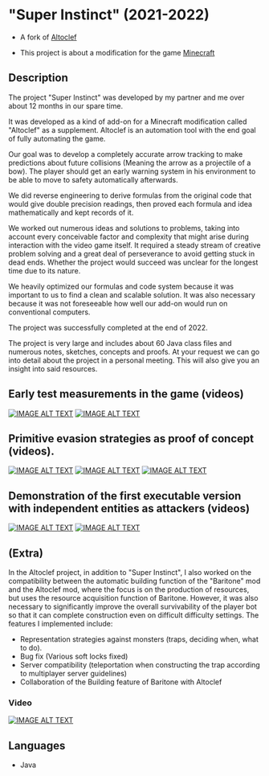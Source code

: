 # "Super Instinct" (2021-2022)

- A fork of [Altoclef](https://github.com/gaucho-matrero/altoclef)

- This project is about a modification for the game [Minecraft](https://www.minecraft.net/)

## Description

The project "Super Instinct" was developed by my partner and me over about 12 months in our spare time.

It was developed as a kind of add-on for a Minecraft modification called "Altoclef" as a supplement.
Altoclef is an automation tool with the end goal of fully automating the game.

Our goal was to develop a completely accurate arrow tracking to make predictions about future collisions (Meaning the arrow as a projectile of a bow).
The player should get an early warning system in his environment to be able to move to safety automatically afterwards.

We did reverse engineering to derive formulas from the original code that would give double precision readings, then proved each formula and idea mathematically and kept records of it.

We worked out numerous ideas and solutions to problems, taking into account every conceivable factor and complexity that might arise during interaction with the video game itself.
It required a steady stream of creative problem solving and a great deal of perseverance to avoid getting stuck in dead ends.
Whether the project would succeed was unclear for the longest time due to its nature.

We heavily optimized our formulas and code system because it was important to us to find a clean and scalable solution. It was also necessary because it was not foreseeable how well our add-on would run on conventional computers.

The project was successfully completed at the end of 2022.

The project is very large and includes about 60 Java class files and numerous notes, sketches, concepts and proofs.
At your request we can go into detail about the project in a personal meeting.
This will also give you an insight into said resources.

## Early test measurements in the game (videos)

[![IMAGE ALT TEXT](http://img.youtube.com/vi/amOkU9PKZEo/0.jpg)](http://www.youtube.com/watch?v=amOkU9PKZEo "Flexibility Arrow Tracing Test")
[![IMAGE ALT TEXT](http://img.youtube.com/vi/Rnh-gSojYYI/0.jpg)](http://www.youtube.com/watch?v=Rnh-gSojYYI "Y-Axis Arrow Tracing Test")

## Primitive evasion strategies as proof of concept (videos).

[![IMAGE ALT TEXT](http://img.youtube.com/vi/kbSDZqueH8c/0.jpg)](http://www.youtube.com/watch?v=kbSDZqueH8c "Proof of Concept Demo (Dodge by Stopping) #1")
[![IMAGE ALT TEXT](http://img.youtube.com/vi/t7_LrYOVkU4/0.jpg)](http://www.youtube.com/watch?v=t7_LrYOVkU4 "Proof of Concept Demo (Dodge by Stopping) #2")
[![IMAGE ALT TEXT](http://img.youtube.com/vi/xZwwnwIu9Ic/0.jpg)](http://www.youtube.com/watch?v=xZwwnwIu9Ic "Proof of Concept Demo (Dodge by Jumping)")

## Demonstration of the first executable version with independent entities as attackers (videos)

[![IMAGE ALT TEXT](http://img.youtube.com/vi/tdR7Gxb9jjk/0.jpg)](http://www.youtube.com/watch?v=tdR7Gxb9jjk "Skeleton Arrow Dodge Test #1")
[![IMAGE ALT TEXT](http://img.youtube.com/vi/8MFC06wTh4E/0.jpg)](http://www.youtube.com/watch?v=8MFC06wTh4E "Skeleton Arrow Dodge Test #2")

## (Extra)

In the Altoclef project, in addition to "Super Instinct", I also worked on the compatibility between the automatic building function of the "Baritone" mod and the Altoclef mod, where the focus is on the production of resources, but uses the resource acquisition function of Baritone.
However, it was also necessary to significantly improve the overall survivability of the player bot so that it can complete construction even on difficult difficulty settings.
The features I implemented include:
- Representation strategies against monsters (traps, deciding when, what to do).
- Bug fix (Various soft locks fixed)
- Server compatibility (teleportation when constructing the trap according to multiplayer server guidelines)
- Collaboration of the Building feature of Baritone with Altoclef

### Video

[![IMAGE ALT TEXT](http://img.youtube.com/vi/xA-V-ruogsk/0.jpg)](http://www.youtube.com/watch?v=xA-V-ruogsk "(1.19.2) Builder task successful for the first time in hard difficulty")

## Languages
- Java
